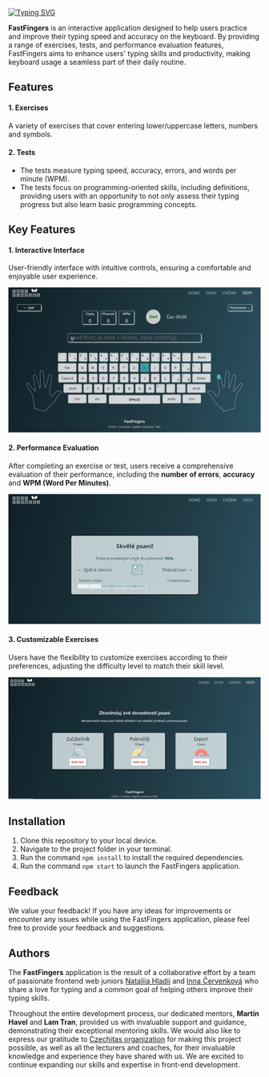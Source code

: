 [![Typing SVG](https://readme-typing-svg.demolab.com?font=Fira+Code&weight=700&size=27&duration=4000&pause=100&color=23789E&background=FFF85900&center=true&multiline=true&width=850&height=110&lines=%F0%9F%99%8CFastFingers%F0%9F%99%8C;Keyboard+Typing+Training+Program)](https://git.io/typing-svg)

**FastFingers** is an interactive application designed to help users practice and improve their typing speed and accuracy on the keyboard. By providing a range of exercises, tests, and performance evaluation features, FastFingers aims to enhance users' typing skills and productivity, making keyboard usage a seamless part of their daily routine.

## Features
#### 1. Exercises 
A variety of exercises that cover entering lower/uppercase letters, numbers and symbols.
#### 2. Tests 
- The tests measure typing speed, accuracy, errors, and words per minute (WPM). 
- The tests focus on programming-oriented skills, including definitions, providing users with an opportunity to not only assess their typing progress but also learn basic programming concepts.

## Key Features
#### 1. Interactive Interface
User-friendly interface with intuitive controls, ensuring a comfortable and enjoyable user experience.

![Exercise page](./public/githubcontent1.png)
#### 2. Performance Evaluation
After completing an exercise or test, users receive a comprehensive evaluation of their performance, including the **number of errors**, **accuracy** and **WPM (Word Per Minutes)**.

![Exercise page](./public/githubcontent2.png)
#### 3. Customizable Exercises
Users have the flexibility to customize exercises according to their preferences, adjusting the difficulty level to match their skill level.

![Exercise page](./public/githubcontent3.png)

## Installation
1. Clone this repository to your local device.
2. Navigate to the project folder in your terminal.
3. Run the command `npm install` to install the required dependencies.
4. Run the command `npm start` to launch the FastFingers application.

## Feedback
We value your feedback! If you have any ideas for improvements or encounter any issues while using the FastFingers application, please feel free to provide your feedback and suggestions.

## Authors
The **FastFingers** application is the result of a collaborative effort by a team of passionate frontend web juniors [Nataliia Hladii](https://github.com/NataliiaHl) and [Inna Červenková](https://github.com/ICerv) who share a love for typing and a common goal of helping others improve their typing skills.

Throughout the entire development process, our dedicated mentors, **Martin Havel** and **Lam Tran**, provided us with invaluable support and guidance, demonstrating their exceptional mentoring skills. We would also like to express our gratitude to [Czechitas  organization](https://www.czechitas.cz/) for making this project possible, as well as all the lecturers and coaches, for their invaluable knowledge and experience they have shared with us. We are excited to continue expanding our skills and expertise in front-end development.
